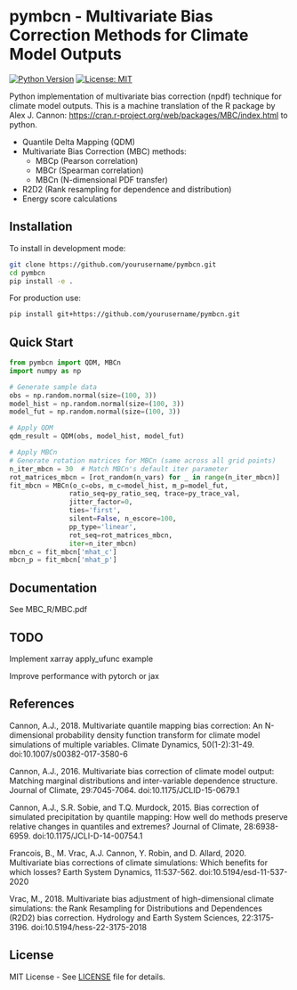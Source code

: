 # pymbcn - Multivariate Bias Correction Methods for Climate Model Outputs

[![Python Version](https://img.shields.io/badge/python-3.8%2B-blue)](https://www.python.org/)
[![License: MIT](https://img.shields.io/badge/License-MIT-yellow.svg)](https://opensource.org/licenses/MIT)

Python implementation of multivariate bias correction (npdf) technique for climate model outputs. This is a machine translation of the R package by Alex J. Cannon: https://cran.r-project.org/web/packages/MBC/index.html to python.

- Quantile Delta Mapping (QDM)
- Multivariate Bias Correction (MBC) methods:
  - MBCp (Pearson correlation)
  - MBCr (Spearman correlation)
  - MBCn (N-dimensional PDF transfer)
- R2D2 (Rank resampling for dependence and distribution)
- Energy score calculations

## Installation

To install in development mode:

```bash
git clone https://github.com/yourusername/pymbcn.git
cd pymbcn
pip install -e .
```

For production use:

```bash
pip install git+https://github.com/yourusername/pymbcn.git
```

## Quick Start

```python
from pymbcn import QDM, MBCn
import numpy as np

# Generate sample data
obs = np.random.normal(size=(100, 3))
model_hist = np.random.normal(size=(100, 3))
model_fut = np.random.normal(size=(100, 3))

# Apply QDM
qdm_result = QDM(obs, model_hist, model_fut)

# Apply MBCn
# Generate rotation matrices for MBCn (same across all grid points)
n_iter_mbcn = 30  # Match MBCn's default iter parameter
rot_matrices_mbcn = [rot_random(n_vars) for _ in range(n_iter_mbcn)]
fit_mbcn = MBCn(o_c=obs, m_c=model_hist, m_p=model_fut,
               ratio_seq=py_ratio_seq, trace=py_trace_val,
               jitter_factor=0, 
               ties='first',    
               silent=False, n_escore=100,
               pp_type='linear',
               rot_seq=rot_matrices_mbcn,
               iter=n_iter_mbcn)
mbcn_c = fit_mbcn['mhat_c']
mbcn_p = fit_mbcn['mhat_p']

```

## Documentation

See MBC_R/MBC.pdf

## TODO

Implement xarray apply_ufunc example

Improve performance with pytorch or jax

## References

Cannon, A.J., 2018. Multivariate quantile mapping bias correction: An N-dimensional probability density function transform for climate model simulations of multiple variables. Climate Dynamics, 50(1-2):31-49. doi:10.1007/s00382-017-3580-6

Cannon, A.J., 2016. Multivariate bias correction of climate model output: Matching marginal distributions and inter-variable dependence structure. Journal of Climate, 29:7045-7064. doi:10.1175/JCLID-15-0679.1

Cannon, A.J., S.R. Sobie, and T.Q. Murdock, 2015. Bias correction of simulated precipitation by quantile mapping: How well do methods preserve relative changes in quantiles and extremes? Journal of Climate, 28:6938-6959. doi:10.1175/JCLI-D-14-00754.1

Francois, B., M. Vrac, A.J. Cannon, Y. Robin, and D. Allard, 2020. Multivariate bias corrections of climate simulations: Which benefits for which losses? Earth System Dynamics, 11:537-562. doi:10.5194/esd-11-537-2020

Vrac, M., 2018. Multivariate bias adjustment of high-dimensional climate simulations: the Rank Resampling for Distributions and Dependences (R2D2) bias correction. Hydrology and Earth System Sciences, 22:3175-3196. doi:10.5194/hess-22-3175-2018

## License

MIT License - See [LICENSE](LICENSE) file for details.
